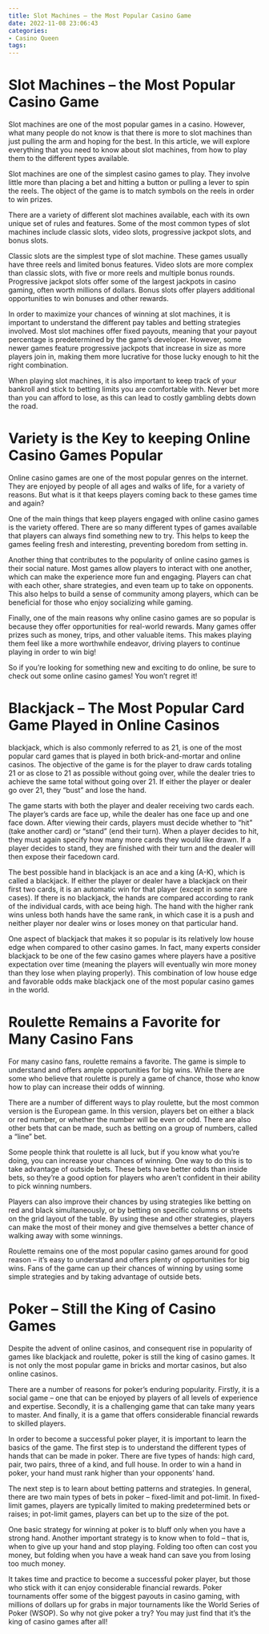 ```yaml
---
title: Slot Machines – the Most Popular Casino Game
date: 2022-11-08 23:06:43
categories:
- Casino Queen
tags:
---
```



#  Slot Machines – the Most Popular Casino Game

Slot machines are one of the most popular games in a casino. However, what many people do not know is that there is more to slot machines than just pulling the arm and hoping for the best. In this article, we will explore everything that you need to know about slot machines, from how to play them to the different types available.

Slot machines are one of the simplest casino games to play. They involve little more than placing a bet and hitting a button or pulling a lever to spin the reels. The object of the game is to match symbols on the reels in order to win prizes.

There are a variety of different slot machines available, each with its own unique set of rules and features. Some of the most common types of slot machines include classic slots, video slots, progressive jackpot slots, and bonus slots.

Classic slots are the simplest type of slot machine. These games usually have three reels and limited bonus features. Video slots are more complex than classic slots, with five or more reels and multiple bonus rounds. Progressive jackpot slots offer some of the largest jackpots in casino gaming, often worth millions of dollars. Bonus slots offer players additional opportunities to win bonuses and other rewards.

In order to maximize your chances of winning at slot machines, it is important to understand the different pay tables and betting strategies involved. Most slot machines offer fixed payouts, meaning that your payout percentage is predetermined by the game’s developer. However, some newer games feature progressive jackpots that increase in size as more players join in, making them more lucrative for those lucky enough to hit the right combination.

When playing slot machines, it is also important to keep track of your bankroll and stick to betting limits you are comfortable with. Never bet more than you can afford to lose, as this can lead to costly gambling debts down the road.

#  Variety is the Key to keeping Online Casino Games Popular

Online casino games are one of the most popular genres on the internet. They are enjoyed by people of all ages and walks of life, for a variety of reasons. But what is it that keeps players coming back to these games time and again?

One of the main things that keep players engaged with online casino games is the variety offered. There are so many different types of games available that players can always find something new to try. This helps to keep the games feeling fresh and interesting, preventing boredom from setting in.

Another thing that contributes to the popularity of online casino games is their social nature. Most games allow players to interact with one another, which can make the experience more fun and engaging. Players can chat with each other, share strategies, and even team up to take on opponents. This also helps to build a sense of community among players, which can be beneficial for those who enjoy socializing while gaming.

Finally, one of the main reasons why online casino games are so popular is because they offer opportunities for real-world rewards. Many games offer prizes such as money, trips, and other valuable items. This makes playing them feel like a more worthwhile endeavor, driving players to continue playing in order to win big!

So if you’re looking for something new and exciting to do online, be sure to check out some online casino games! You won’t regret it!

#  Blackjack – The Most Popular Card Game Played in Online Casinos 

blackjack, which is also commonly referred to as 21, is one of the most popular card games that is played in both brick-and-mortar and online casinos. The objective of the game is for the player to draw cards totaling 21 or as close to 21 as possible without going over, while the dealer tries to achieve the same total without going over 21. If either the player or dealer go over 21, they “bust” and lose the hand. 

The game starts with both the player and dealer receiving two cards each. The player’s cards are face up, while the dealer has one face up and one face down. After viewing their cards, players must decide whether to “hit” (take another card) or “stand” (end their turn). When a player decides to hit, they must again specify how many more cards they would like drawn. If a player decides to stand, they are finished with their turn and the dealer will then expose their facedown card. 

The best possible hand in blackjack is an ace and a king (A-K), which is called a blackjack. If either the player or dealer have a blackjack on their first two cards, it is an automatic win for that player (except in some rare cases). If there is no blackjack, the hands are compared according to rank of the individual cards, with ace being high. The hand with the higher rank wins unless both hands have the same rank, in which case it is a push and neither player nor dealer wins or loses money on that particular hand. 

One aspect of blackjack that makes it so popular is its relatively low house edge when compared to other casino games. In fact, many experts consider blackjack to be one of the few casino games where players have a positive expectation over time (meaning the players will eventually win more money than they lose when playing properly). This combination of low house edge and favorable odds make blackjack one of the most popular casino games in the world.

#  Roulette Remains a Favorite for Many Casino Fans 

For many casino fans, roulette remains a favorite. The game is simple to understand and offers ample opportunities for big wins. While there are some who believe that roulette is purely a game of chance, those who know how to play can increase their odds of winning.

There are a number of different ways to play roulette, but the most common version is the European game. In this version, players bet on either a black or red number, or whether the number will be even or odd. There are also other bets that can be made, such as betting on a group of numbers, called a “line” bet.

Some people think that roulette is all luck, but if you know what you’re doing, you can increase your chances of winning. One way to do this is to take advantage of outside bets. These bets have better odds than inside bets, so they’re a good option for players who aren’t confident in their ability to pick winning numbers.

Players can also improve their chances by using strategies like betting on red and black simultaneously, or by betting on specific columns or streets on the grid layout of the table. By using these and other strategies, players can make the most of their money and give themselves a better chance of walking away with some winnings.

Roulette remains one of the most popular casino games around for good reason – it’s easy to understand and offers plenty of opportunities for big wins. Fans of the game can up their chances of winning by using some simple strategies and by taking advantage of outside bets.

#  Poker – Still the King of Casino Games

Despite the advent of online casinos, and consequent rise in popularity of games like blackjack and roulette, poker is still the king of casino games. It is not only the most popular game in bricks and mortar casinos, but also online casinos.

There are a number of reasons for poker’s enduring popularity. Firstly, it is a social game – one that can be enjoyed by players of all levels of experience and expertise. Secondly, it is a challenging game that can take many years to master. And finally, it is a game that offers considerable financial rewards to skilled players.

In order to become a successful poker player, it is important to learn the basics of the game. The first step is to understand the different types of hands that can be made in poker. There are five types of hands: high card, pair, two pairs, three of a kind, and full house. In order to win a hand in poker, your hand must rank higher than your opponents’ hand.

The next step is to learn about betting patterns and strategies. In general, there are two main types of bets in poker – fixed-limit and pot-limit. In fixed-limit games, players are typically limited to making predetermined bets or raises; in pot-limit games, players can bet up to the size of the pot.

One basic strategy for winning at poker is to bluff only when you have a strong hand. Another important strategy is to know when to fold – that is, when to give up your hand and stop playing. Folding too often can cost you money, but folding when you have a weak hand can save you from losing too much money.

It takes time and practice to become a successful poker player, but those who stick with it can enjoy considerable financial rewards. Poker tournaments offer some of the biggest payouts in casino gaming, with millions of dollars up for grabs in major tournaments like the World Series of Poker (WSOP). So why not give poker a try? You may just find that it’s the king of casino games after all!